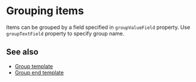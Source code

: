 # Grouping items

Items can be grouped by a field specified in `groupValueField` property. Use `groupTextField` property to specify group name.

## See also

* [Group template](http://localhost:3000/ionic-selectable/templates/group-template)
* [Group end template](http://localhost:3000/ionic-selectable/templates/group-end-template)
